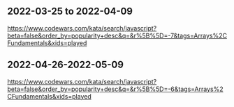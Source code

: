 ## 2022-03-25 to 2022-04-09
https://www.codewars.com/kata/search/javascript?beta=false&order_by=popularity+desc&q=&r%5B%5D=-7&tags=Arrays%2CFundamentals&xids=played

## 2022-04-26-2022-05-09
https://www.codewars.com/kata/search/javascript?beta=false&order_by=popularity+desc&q=&r%5B%5D=-6&tags=Arrays%2CFundamentals&xids=played